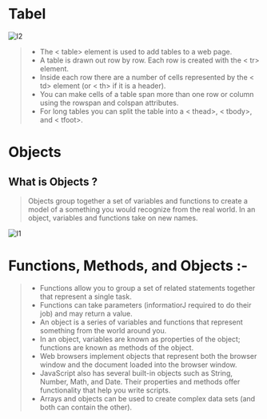

# Tabel 
![I2](http://softlect.in/wp-content/uploads/HTML/HTML-Table-Tags-1024x640.png)

> - The < table> element is used to add tables to a web page.
> - A table is drawn out row by row. Each row is created with the < tr> element.
> - Inside each row there are a number of cells represented by the < td> element (or <  th> if it is a header).
> - You can make cells of a table span more than one row or column using the rowspan and colspan attributes.
> - For long tables you can split the table into a < thead>, < tbody>, and < tfoot>.

# Objects
## What is Objects ?

> Objects group together a set of variables and functions to create a model of a something you would recognize from the real world. In an object, variables and functions take on new names. 

![I1](https://files.realpython.com/media/Three-Ways-to-Time-Your-Code_Watermarked.8d561fcc7a35.jpg)

# Functions, Methods, and Objects :-  

> - Functions allow you to group a set of related statements together that represent a single task.
> - Functions can take parameters (informatiorJ required to do their job) and may return a value.
> - An object is a series of variables and functions that represent something from the world around you.
> - In an object, variables are known as properties of the object; functions are known as methods of the object.
> - Web browsers implement objects that represent both the browser window and the document loaded into the browser window.
> - JavaScript also has several built-in objects such as String, Number, Math, and Date. Their properties and methods offer functionality that help you write scripts.
> - Arrays and objects can be used to create complex data sets (and both can contain the other). 

